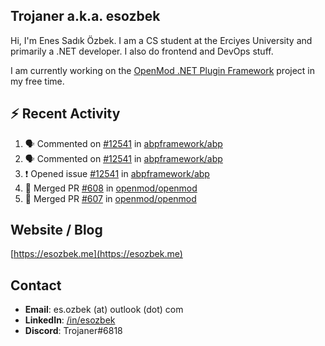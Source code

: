 ##  Trojaner a.k.a. esozbek
Hi, I'm Enes Sadık Özbek. I am a CS student at the Erciyes University and primarily a .NET developer. I also do frontend and DevOps stuff.

I am currently working on the [OpenMod .NET Plugin Framework](https://github.com/openmod/openmod) project in my free time. 

## :zap: Recent Activity

<!--START_SECTION:activity-->
1. 🗣 Commented on [#12541](https://github.com/abpframework/abp/issues/12541) in [abpframework/abp](https://github.com/abpframework/abp)
2. 🗣 Commented on [#12541](https://github.com/abpframework/abp/issues/12541) in [abpframework/abp](https://github.com/abpframework/abp)
3. ❗️ Opened issue [#12541](https://github.com/abpframework/abp/issues/12541) in [abpframework/abp](https://github.com/abpframework/abp)
4. 🎉 Merged PR [#608](https://github.com/openmod/openmod/pull/608) in [openmod/openmod](https://github.com/openmod/openmod)
5. 🎉 Merged PR [#607](https://github.com/openmod/openmod/pull/607) in [openmod/openmod](https://github.com/openmod/openmod)
<!--END_SECTION:activity-->

## Website / Blog
[https://esozbek.me](https://esozbek.me)

## Contact
- **Email**: es.ozbek (at) outlook (dot) com
- **LinkedIn**: [/in/esozbek](https://linkedin.com/in/esozbek)
- **Discord**: Trojaner#6818
